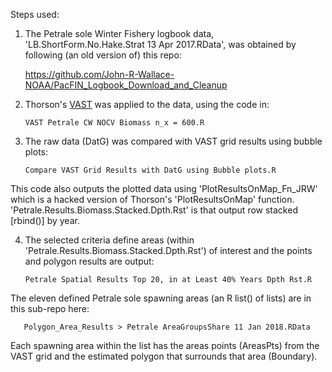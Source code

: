 
Steps used:

1) The Petrale sole Winter Fishery logbook data, 'LB.ShortForm.No.Hake.Strat 13 Apr 2017.RData', was obtained by following (an old version of) this repo:

      https://github.com/John-R-Wallace-NOAA/PacFIN_Logbook_Download_and_Cleanup

2) Thorson's [VAST](https://github.com/James-Thorson-NOAA/VAST]) was applied to the data, using the code in:

       VAST Petrale CW NOCV Biomass n_x = 600.R

3) The raw data (DatG) was compared with VAST grid results using bubble plots:

       Compare VAST Grid Results with DatG using Bubble plots.R

This code also outputs the plotted data using 'PlotResultsOnMap_Fn_JRW' which is a hacked version of Thorson's 'PlotResultsOnMap' function. 'Petrale.Results.Biomass.Stacked.Dpth.Rst' is that output row stacked [rbind()] by year.

4) The selected criteria define areas (within 'Petrale.Results.Biomass.Stacked.Dpth.Rst') of interest and the points and polygon results are output:

       Petrale Spatial Results Top 20, in at Least 40% Years Dpth Rst.R

   
The eleven defined Petrale sole spawning areas (an R list() of lists) are in this sub-repo here:

       Polygon_Area_Results > Petrale AreaGroupsShare 11 Jan 2018.RData
       
Each spawning area within the list has the areas points (AreasPts) from the VAST grid and the estimated polygon that surrounds that area (Boundary).
